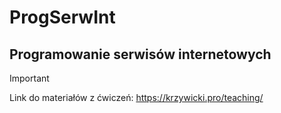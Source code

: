 # ProgSerwInt
## Programowanie serwisów internetowych

> [!IMPORTANT]
> Link do materiałów z ćwiczeń:
> https://krzywicki.pro/teaching/
